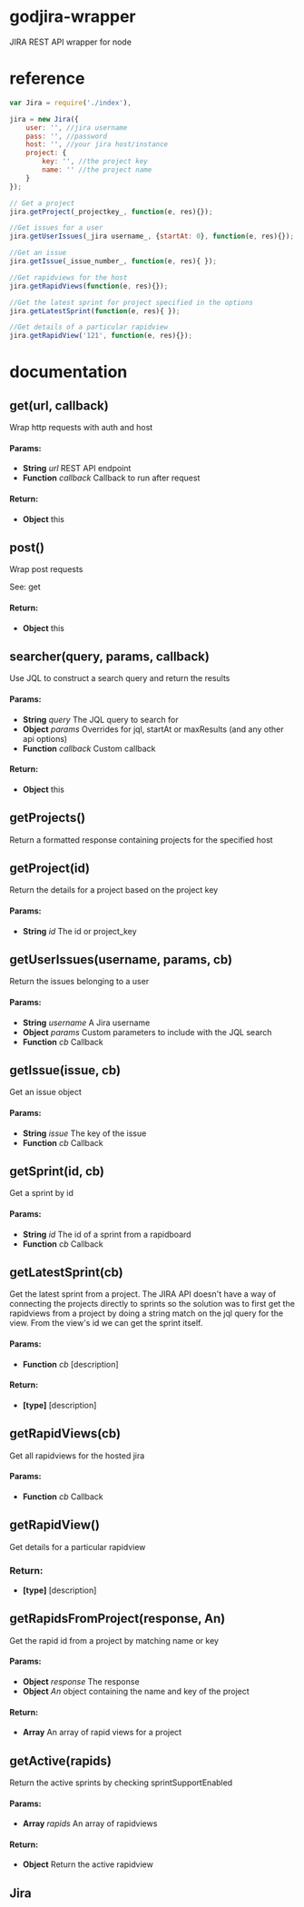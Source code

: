godjira-wrapper
===============

JIRA REST API wrapper for node

reference
===============

```javascript
var Jira = require('./index'),

jira = new Jira({
    user: '', //jira username
    pass: '', //password
    host: '', //your jira host/instance
    project: {
        key: '', //the project key
        name: '' //the project name
    }
});

// Get a project
jira.getProject(_projectkey_, function(e, res){});

//Get issues for a user
jira.getUserIssues(_jira username_, {startAt: 0}, function(e, res){});

//Get an issue
jira.getIssue(_issue_number_, function(e, res){ });

//Get rapidviews for the host
jira.getRapidViews(function(e, res){});

//Get the latest sprint for project specified in the options
jira.getLatestSprint(function(e, res){ });

//Get details of a particular rapidview
jira.getRapidView('121', function(e, res){});

```

documentation
===============
<!-- Start index.js -->

## get(url, callback)

Wrap http requests with auth and host

#### Params:

* **String** *url* REST API endpoint
* **Function** *callback* Callback to run after request

#### Return:

* **Object** this

## post()

Wrap post requests

See: get

#### Return:

* **Object** this

## searcher(query, params, callback)

Use JQL to construct a search query and return the results

#### Params:

* **String** *query* The JQL query to search for
* **Object** *params* Overrides for jql, startAt or maxResults (and any other api options)
* **Function** *callback* Custom callback

#### Return:

* **Object** this

## getProjects()

Return a formatted response containing projects for the specified host

## getProject(id)

Return the details for a project based on the project key

#### Params:

* **String** *id* The id or project_key

## getUserIssues(username, params, cb)

Return the issues belonging to a user

#### Params:

* **String** *username* A Jira username
* **Object** *params* Custom parameters to include with the JQL search
* **Function** *cb* Callback

## getIssue(issue, cb)

Get an issue object

#### Params:

* **String** *issue* The key of the issue
* **Function** *cb* Callback

## getSprint(id, cb)

Get a sprint by id

#### Params:

* **String** *id* The id of a sprint from a rapidboard
* **Function** *cb* Callback

## getLatestSprint(cb)

Get the latest sprint from a project. The JIRA API doesn't have a way of connecting the projects directly to sprints so the solution was to first get the rapidviews from a project by doing a string match on the jql query for the view. From the view's id we can get the sprint itself.

#### Params:

* **Function** *cb* [description]

#### Return:

* **[type]** [description]

## getRapidViews(cb)

Get all rapidviews for the hosted jira

#### Params:

* **Function** *cb* Callback

## getRapidView()

Get details for a particular rapidview

### Return:

* **[type]** [description]

<!-- End index.js -->

<!-- Start parser.js -->

## getRapidsFromProject(response, An)

Get the rapid id from a project by matching name or key

#### Params:

* **Object** *response* The response
* **Object** *An* object containing the name and key of the project

#### Return:

* **Array** An array of rapid views for a project

## getActive(rapids)

Return the active sprints by checking sprintSupportEnabled

#### Params:

* **Array** *rapids* An array of rapidviews

#### Return:

* **Object** Return the active rapidview

<!-- End parser.js -->

<!-- Start jira.js -->

## Jira

<!-- End jira.js -->

